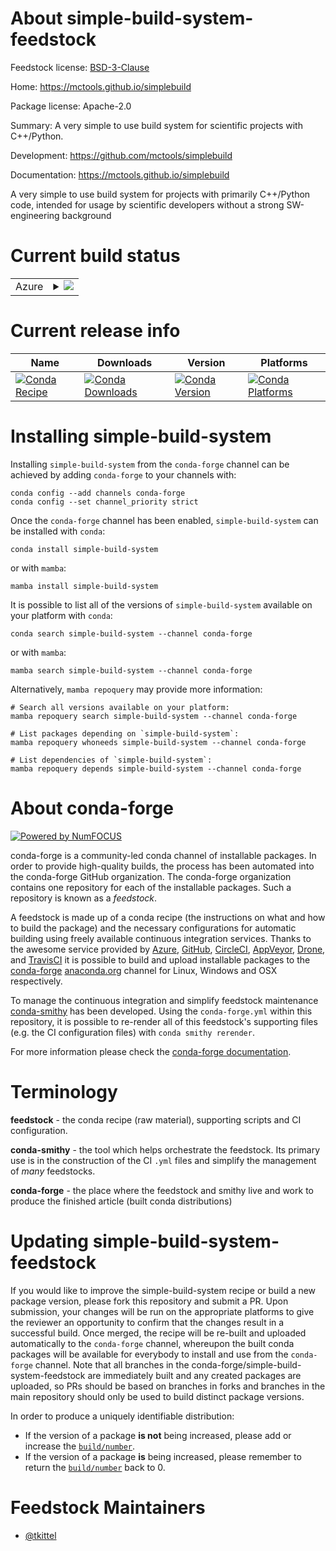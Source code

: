 About simple-build-system-feedstock
===================================

Feedstock license: [BSD-3-Clause](https://github.com/conda-forge/simple-build-system-feedstock/blob/main/LICENSE.txt)

Home: https://mctools.github.io/simplebuild

Package license: Apache-2.0

Summary: A very simple to use build system for scientific projects with C++/Python.

Development: https://github.com/mctools/simplebuild

Documentation: https://mctools.github.io/simplebuild

A very simple to use build system for projects with primarily C++/Python
code, intended for usage by scientific developers without a strong
SW-engineering background


Current build status
====================


<table>
    
  <tr>
    <td>Azure</td>
    <td>
      <details>
        <summary>
          <a href="https://dev.azure.com/conda-forge/feedstock-builds/_build/latest?definitionId=21273&branchName=main">
            <img src="https://dev.azure.com/conda-forge/feedstock-builds/_apis/build/status/simple-build-system-feedstock?branchName=main">
          </a>
        </summary>
        <table>
          <thead><tr><th>Variant</th><th>Status</th></tr></thead>
          <tbody><tr>
              <td>linux_64_python3.10.____cpython</td>
              <td>
                <a href="https://dev.azure.com/conda-forge/feedstock-builds/_build/latest?definitionId=21273&branchName=main">
                  <img src="https://dev.azure.com/conda-forge/feedstock-builds/_apis/build/status/simple-build-system-feedstock?branchName=main&jobName=linux&configuration=linux%20linux_64_python3.10.____cpython" alt="variant">
                </a>
              </td>
            </tr><tr>
              <td>linux_64_python3.11.____cpython</td>
              <td>
                <a href="https://dev.azure.com/conda-forge/feedstock-builds/_build/latest?definitionId=21273&branchName=main">
                  <img src="https://dev.azure.com/conda-forge/feedstock-builds/_apis/build/status/simple-build-system-feedstock?branchName=main&jobName=linux&configuration=linux%20linux_64_python3.11.____cpython" alt="variant">
                </a>
              </td>
            </tr><tr>
              <td>linux_64_python3.12.____cpython</td>
              <td>
                <a href="https://dev.azure.com/conda-forge/feedstock-builds/_build/latest?definitionId=21273&branchName=main">
                  <img src="https://dev.azure.com/conda-forge/feedstock-builds/_apis/build/status/simple-build-system-feedstock?branchName=main&jobName=linux&configuration=linux%20linux_64_python3.12.____cpython" alt="variant">
                </a>
              </td>
            </tr><tr>
              <td>linux_64_python3.9.____cpython</td>
              <td>
                <a href="https://dev.azure.com/conda-forge/feedstock-builds/_build/latest?definitionId=21273&branchName=main">
                  <img src="https://dev.azure.com/conda-forge/feedstock-builds/_apis/build/status/simple-build-system-feedstock?branchName=main&jobName=linux&configuration=linux%20linux_64_python3.9.____cpython" alt="variant">
                </a>
              </td>
            </tr><tr>
              <td>osx_64_python3.10.____cpython</td>
              <td>
                <a href="https://dev.azure.com/conda-forge/feedstock-builds/_build/latest?definitionId=21273&branchName=main">
                  <img src="https://dev.azure.com/conda-forge/feedstock-builds/_apis/build/status/simple-build-system-feedstock?branchName=main&jobName=osx&configuration=osx%20osx_64_python3.10.____cpython" alt="variant">
                </a>
              </td>
            </tr><tr>
              <td>osx_64_python3.11.____cpython</td>
              <td>
                <a href="https://dev.azure.com/conda-forge/feedstock-builds/_build/latest?definitionId=21273&branchName=main">
                  <img src="https://dev.azure.com/conda-forge/feedstock-builds/_apis/build/status/simple-build-system-feedstock?branchName=main&jobName=osx&configuration=osx%20osx_64_python3.11.____cpython" alt="variant">
                </a>
              </td>
            </tr><tr>
              <td>osx_64_python3.12.____cpython</td>
              <td>
                <a href="https://dev.azure.com/conda-forge/feedstock-builds/_build/latest?definitionId=21273&branchName=main">
                  <img src="https://dev.azure.com/conda-forge/feedstock-builds/_apis/build/status/simple-build-system-feedstock?branchName=main&jobName=osx&configuration=osx%20osx_64_python3.12.____cpython" alt="variant">
                </a>
              </td>
            </tr><tr>
              <td>osx_64_python3.9.____cpython</td>
              <td>
                <a href="https://dev.azure.com/conda-forge/feedstock-builds/_build/latest?definitionId=21273&branchName=main">
                  <img src="https://dev.azure.com/conda-forge/feedstock-builds/_apis/build/status/simple-build-system-feedstock?branchName=main&jobName=osx&configuration=osx%20osx_64_python3.9.____cpython" alt="variant">
                </a>
              </td>
            </tr>
          </tbody>
        </table>
      </details>
    </td>
  </tr>
</table>

Current release info
====================

| Name | Downloads | Version | Platforms |
| --- | --- | --- | --- |
| [![Conda Recipe](https://img.shields.io/badge/recipe-simple--build--system-green.svg)](https://anaconda.org/conda-forge/simple-build-system) | [![Conda Downloads](https://img.shields.io/conda/dn/conda-forge/simple-build-system.svg)](https://anaconda.org/conda-forge/simple-build-system) | [![Conda Version](https://img.shields.io/conda/vn/conda-forge/simple-build-system.svg)](https://anaconda.org/conda-forge/simple-build-system) | [![Conda Platforms](https://img.shields.io/conda/pn/conda-forge/simple-build-system.svg)](https://anaconda.org/conda-forge/simple-build-system) |

Installing simple-build-system
==============================

Installing `simple-build-system` from the `conda-forge` channel can be achieved by adding `conda-forge` to your channels with:

```
conda config --add channels conda-forge
conda config --set channel_priority strict
```

Once the `conda-forge` channel has been enabled, `simple-build-system` can be installed with `conda`:

```
conda install simple-build-system
```

or with `mamba`:

```
mamba install simple-build-system
```

It is possible to list all of the versions of `simple-build-system` available on your platform with `conda`:

```
conda search simple-build-system --channel conda-forge
```

or with `mamba`:

```
mamba search simple-build-system --channel conda-forge
```

Alternatively, `mamba repoquery` may provide more information:

```
# Search all versions available on your platform:
mamba repoquery search simple-build-system --channel conda-forge

# List packages depending on `simple-build-system`:
mamba repoquery whoneeds simple-build-system --channel conda-forge

# List dependencies of `simple-build-system`:
mamba repoquery depends simple-build-system --channel conda-forge
```


About conda-forge
=================

[![Powered by
NumFOCUS](https://img.shields.io/badge/powered%20by-NumFOCUS-orange.svg?style=flat&colorA=E1523D&colorB=007D8A)](https://numfocus.org)

conda-forge is a community-led conda channel of installable packages.
In order to provide high-quality builds, the process has been automated into the
conda-forge GitHub organization. The conda-forge organization contains one repository
for each of the installable packages. Such a repository is known as a *feedstock*.

A feedstock is made up of a conda recipe (the instructions on what and how to build
the package) and the necessary configurations for automatic building using freely
available continuous integration services. Thanks to the awesome service provided by
[Azure](https://azure.microsoft.com/en-us/services/devops/), [GitHub](https://github.com/),
[CircleCI](https://circleci.com/), [AppVeyor](https://www.appveyor.com/),
[Drone](https://cloud.drone.io/welcome), and [TravisCI](https://travis-ci.com/)
it is possible to build and upload installable packages to the
[conda-forge](https://anaconda.org/conda-forge) [anaconda.org](https://anaconda.org/)
channel for Linux, Windows and OSX respectively.

To manage the continuous integration and simplify feedstock maintenance
[conda-smithy](https://github.com/conda-forge/conda-smithy) has been developed.
Using the ``conda-forge.yml`` within this repository, it is possible to re-render all of
this feedstock's supporting files (e.g. the CI configuration files) with ``conda smithy rerender``.

For more information please check the [conda-forge documentation](https://conda-forge.org/docs/).

Terminology
===========

**feedstock** - the conda recipe (raw material), supporting scripts and CI configuration.

**conda-smithy** - the tool which helps orchestrate the feedstock.
                   Its primary use is in the construction of the CI ``.yml`` files
                   and simplify the management of *many* feedstocks.

**conda-forge** - the place where the feedstock and smithy live and work to
                  produce the finished article (built conda distributions)


Updating simple-build-system-feedstock
======================================

If you would like to improve the simple-build-system recipe or build a new
package version, please fork this repository and submit a PR. Upon submission,
your changes will be run on the appropriate platforms to give the reviewer an
opportunity to confirm that the changes result in a successful build. Once
merged, the recipe will be re-built and uploaded automatically to the
`conda-forge` channel, whereupon the built conda packages will be available for
everybody to install and use from the `conda-forge` channel.
Note that all branches in the conda-forge/simple-build-system-feedstock are
immediately built and any created packages are uploaded, so PRs should be based
on branches in forks and branches in the main repository should only be used to
build distinct package versions.

In order to produce a uniquely identifiable distribution:
 * If the version of a package **is not** being increased, please add or increase
   the [``build/number``](https://docs.conda.io/projects/conda-build/en/latest/resources/define-metadata.html#build-number-and-string).
 * If the version of a package **is** being increased, please remember to return
   the [``build/number``](https://docs.conda.io/projects/conda-build/en/latest/resources/define-metadata.html#build-number-and-string)
   back to 0.

Feedstock Maintainers
=====================

* [@tkittel](https://github.com/tkittel/)

